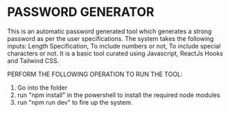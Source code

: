 # PASSWORD GENERATOR
This is an automatic password generated tool which generates a strong password as per the user specifications. The system takes the following inputs: Length Specification, To include numbers or not, To include special characters or not. It is a basic tool curated using Javascript, ReactJs Hooks and Tailwind CSS.

PERFORM THE FOLLOWING OPERATION TO RUN THE TOOL:

1) Go into the folder
2) run "npm install" in the powershell to install the required node modules
3) run "npm run dev" to fire up the system.
